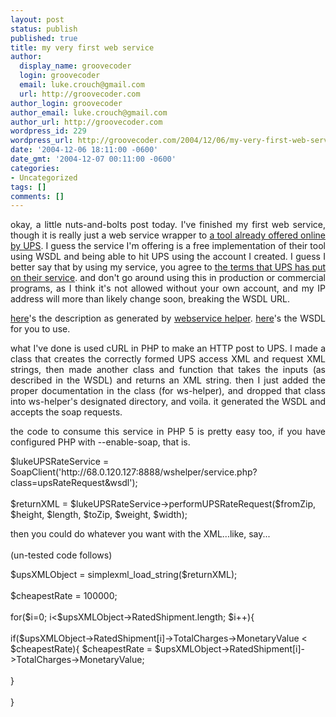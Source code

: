 ```yaml
---
layout: post
status: publish
published: true
title: my very first web service
author:
  display_name: groovecoder
  login: groovecoder
  email: luke.crouch@gmail.com
  url: http://groovecoder.com
author_login: groovecoder
author_email: luke.crouch@gmail.com
author_url: http://groovecoder.com
wordpress_id: 229
wordpress_url: http://groovecoder.com/2004/12/06/my-very-first-web-service/
date: '2004-12-06 18:11:00 -0600'
date_gmt: '2004-12-07 00:11:00 -0600'
categories:
- Uncategorized
tags: []
comments: []
---
```

<div style="text-align: justify;">okay, a little nuts-and-bolts post today. I've finished my first web service, though it is really just a web service wrapper to <a href="http://www.ec.ups.com/ecommerce/solutions/c1a2.html">a tool already offered online by UPS</a>. I guess the service I'm offering is a free implementation of their tool using WSDL and being able to hit UPS using the account I created. I guess I better say that by using my service, you agree to <a href="https://www.ups.com/servlet/registration?loc=en_US_EC&returnto=http://www.ec.ups.com/ecommerce/techdocs/online_tools.html">the terms that UPS has put on their service</a>. and don't go around using this in production or commercial programs, as I think it's not allowed without your own account, and my IP address will more than likely change soon, breaking the WSDL URL.</p>
<p><a href="http://68.0.120.127:8888/wshelper/service.php?class=upsRateRequest">here</a>'s the description as generated by <a href="http://www.zend.com/php5/contest/contest.php?id=144&amp;single=1">webservice helper</a>. <a href="http://68.0.120.127:8888/wshelper/service.php?class=upsRateRequest&wsdl">here</a>'s the WSDL for you to use.</p>
<p>what I've done is used cURL in PHP to make an HTTP post to UPS. I made a class that creates the correctly formed UPS access XML and request XML strings, then made another class and function that takes the inputs (as described in the WSDL) and returns an XML string. then I just added the proper documentation in the class (for ws-helper), and dropped that class into ws-helper's designated directory, and voila. it generated the WSDL and accepts the soap requests.</p>
<p>the code to consume this service in PHP 5 is pretty easy too, if you have configured PHP with --enable-soap, that is.</p>
<div style="text-align: left;">$lukeUPSRateService = SoapClient('http://68.0.120.127:8888/wshelper/service.php?class=upsRateRequest&wsdl');<br />
<br />$returnXML = $lukeUPSRateService->performUPSRateRequest($fromZip, $height, $length, $toZip, $weight, $width);</p>
<p>then you could do whatever you want with the XML...like, say...<br />
<br />(un-tested code follows)</p>
<p>$upsXMLObject = simplexml_load_string($returnXML);<br />
<br />$cheapestRate = 100000;<br />
<br />for($i=0; i<$upsXMLObject->RatedShipment.length; $i++){<br />
<br />if($upsXMLObject->RatedShipment[i]->TotalCharges->MonetaryValue < $cheapestRate){ $cheapestRate = $upsXMLObject->RatedShipment[i]->TotalCharges->MonetaryValue;<br />
<br />   }<br />
<br />}<br />
</div>
</p></div>
